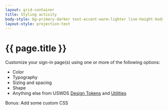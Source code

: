 ```yaml
---
layout: grid-container
title: Styling activity
body-style: bg-primary-darker text-accent-warm-lighter line-height-body-4 padding-bottom-9 font-body-lg slide
layout-style: projection-text
---
```


# {{ page.title }}

Customize your sign-in page(s) using one or more of the following options:
- Color
- Typography
- Sizing and spacing
- Shape
- Anything else from USWDS [Design Tokens](https://designsystem.digital.gov/design-tokens/) and [Utilities](https://designsystem.digital.gov/utilities/)

Bonus: Add some custom CSS